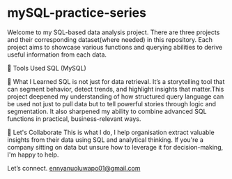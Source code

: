 # mySQL-practice-series
Welcome to my SQL-based data analysis project. There are three projects and their corresponding dataset(where needed) in this repository. Each project aims to showcase various functions and querying abilities to derive useful information from each data.

📌 Tools Used
SQL (MySQL)

🧠 What I Learned
SQL is not just for data retrieval. It’s a storytelling tool that can segment behavior, detect trends, and highlight insights that matter.This project deepened my understanding of how structured query language can be used not just to pull data but to tell powerful stories through logic and segmentation. It also sharpened my ability to combine advanced SQL functions in practical, business-relevant ways.

💼 Let's Collaborate
This is what I do, I help organisation extract valuable insights from their data using SQL and analytical thinking. If you're a company sitting on data but unsure how to leverage it for decision-making, I'm happy to help.

Let’s connect.
ennyanuoluwapo01@gmail.com

